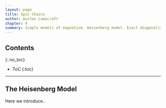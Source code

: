 ```yaml
---
layout: page
title: Spin Chains
author: Austen Lamacraft
chapter: 4
summary: Simple models of magnetism. Heisenberg model. Exact diagonalization of spin chains. Magnons. Mention Bethe ansatz solution. Relation to SEP. Spin waves and solitons. Antiferromagnetic order. Symmetry breaking. Anderson tower. Other examples- polar condensate.
---
```


## Contents
{:.no_toc}

* ToC
{:toc}

---

## The Heisenberg Model

Here we introduce..
